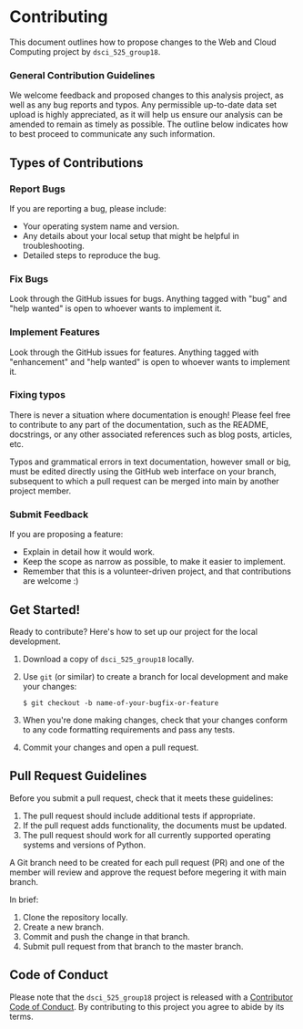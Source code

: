 # Contributing

This document outlines how to propose changes to the Web and Cloud Computing project by `dsci_525_group18`.

### General Contribution Guidelines

We welcome feedback and proposed changes to this analysis project, as well as any bug reports and typos. Any permissible up-to-date data set upload is highly appreciated, as it will help us ensure our analysis can be amended to remain as timely as possible. The outline below indicates how to best proceed to communicate any such information.


## Types of Contributions

### Report Bugs

If you are reporting a bug, please include:

* Your operating system name and version.
* Any details about your local setup that might be helpful in troubleshooting.
* Detailed steps to reproduce the bug.

### Fix Bugs

Look through the GitHub issues for bugs. Anything tagged with "bug" and "help
wanted" is open to whoever wants to implement it.

### Implement Features

Look through the GitHub issues for features. Anything tagged with "enhancement"
and "help wanted" is open to whoever wants to implement it.

### Fixing typos

There is never a situation where documentation is enough! Please feel free to contribute to any part of the documentation, such as the README, docstrings, or any other associated references such as blog posts, articles, etc.

Typos and grammatical errors in text documentation, however small or big, must be edited directly using the GitHub web interface on your branch, subsequent to which a pull request can be merged into main by another project member. 

### Submit Feedback

If you are proposing a feature:

* Explain in detail how it would work.
* Keep the scope as narrow as possible, to make it easier to implement.
* Remember that this is a volunteer-driven project, and that contributions
  are welcome :)

## Get Started!

Ready to contribute? Here's how to set up our project for the local development.

1. Download a copy of `dsci_525_group18` locally.

2. Use `git` (or similar) to create a branch for local development and make your changes:

    ```console
    $ git checkout -b name-of-your-bugfix-or-feature
    ```

3. When you're done making changes, check that your changes conform to any code formatting requirements and pass any tests.

4. Commit your changes and open a pull request.

## Pull Request Guidelines

Before you submit a pull request, check that it meets these guidelines:

1. The pull request should include additional tests if appropriate.
2. If the pull request adds functionality, the documents must be updated.
3. The pull request should work for all currently supported operating systems and versions of Python.

A Git branch need to be created for each pull request (PR) and one of the member will review and approve the request before megering it with main branch.

In brief:

1. Clone the repository locally.
2. Create a new branch.
3. Commit and push the change in that branch.
4. Submit pull request from that branch to the master branch.


## Code of Conduct

Please note that the `dsci_525_group18` project is released with a 
[Contributor Code of Conduct](CONDUCT.md). By contributing to this project you agree to abide by its terms.